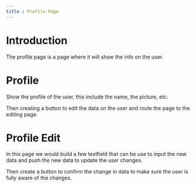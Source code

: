 ```yaml
---
title : Profile Page
---
```


# Introduction
The profile page is a page where it will show the info on the user.

# Profile

Show the profile of the user, this include the name, the picture, etc.

Then creating a button to edit the data on the user and route the page to the editing page.


# Profile Edit

In this page we would build a few textfield that can be use to input the new data and push the new data to update the user changes.

Then create a button to confirm the change in data to make sure the user is fully aware of the changes.

